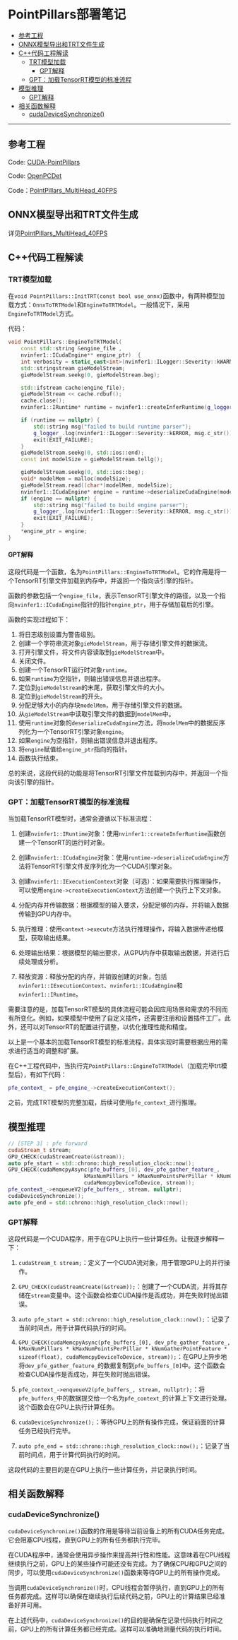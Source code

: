 # PointPillars部署笔记


- [参考工程](#参考工程)
- [ONNX模型导出和TRT文件生成](#onnx模型导出和trt文件生成)
- [C++代码工程解读](#c代码工程解读)
  - [TRT模型加载](#trt模型加载)
    - [GPT解释](#gpt解释)
  - [GPT：加载TensorRT模型的标准流程](#gpt加载tensorrt模型的标准流程)
- [模型推理](#模型推理)
  - [GPT解释](#gpt解释-1)
- [相关函数解释](#相关函数解释)
  - [cudaDeviceSynchronize()](#cudadevicesynchronize)

---

## 参考工程

Code: [CUDA-PointPillars](https://github.com/NVIDIA-AI-IOT/CUDA-PointPillars/tree/main)

Code: [OpenPCDet](https://github.com/hcheng1005/OpenPCDet)

Code：[PointPillars_MultiHead_40FPS](https://github.com/hcheng1005/PointPillars_MultiHead_40FPS)

## ONNX模型导出和TRT文件生成
详见[PointPillars_MultiHead_40FPS](https://github.com/hcheng1005/PointPillars_MultiHead_40FPS)

## C++代码工程解读

### TRT模型加载
在`void PointPillars::InitTRT(const bool use_onnx)`函数中，有两种模型加载方式：`OnnxToTRTModel`和`EngineToTRTModel`。一般情况下，采用`EngineToTRTModel`方式。

代码：
```c++
void PointPillars::EngineToTRTModel(
    const std::string &engine_file ,     
    nvinfer1::ICudaEngine** engine_ptr)  {
    int verbosity = static_cast<int>(nvinfer1::ILogger::Severity::kWARNING);
    std::stringstream gieModelStream; 
    gieModelStream.seekg(0, gieModelStream.beg); 

    std::ifstream cache(engine_file); 
    gieModelStream << cache.rdbuf();
    cache.close(); 
    nvinfer1::IRuntime* runtime = nvinfer1::createInferRuntime(g_logger_); 

    if (runtime == nullptr) {
        std::string msg("failed to build runtime parser");
        g_logger_.log(nvinfer1::ILogger::Severity::kERROR, msg.c_str());
        exit(EXIT_FAILURE);
    }
    gieModelStream.seekg(0, std::ios::end);
    const int modelSize = gieModelStream.tellg(); 

    gieModelStream.seekg(0, std::ios::beg);
    void* modelMem = malloc(modelSize); 
    gieModelStream.read((char*)modelMem, modelSize);    
    nvinfer1::ICudaEngine* engine = runtime->deserializeCudaEngine(modelMem, modelSize, NULL); 
    if (engine == nullptr) {
        std::string msg("failed to build engine parser");
        g_logger_.log(nvinfer1::ILogger::Severity::kERROR, msg.c_str());
        exit(EXIT_FAILURE);
    }
    *engine_ptr = engine;
}
```
#### GPT解释

这段代码是一个函数，名为`PointPillars::EngineToTRTModel`。它的作用是将一个TensorRT引擎文件加载到内存中，并返回一个指向该引擎的指针。

函数的参数包括一个`engine_file`，表示TensorRT引擎文件的路径，以及一个指向`nvinfer1::ICudaEngine`指针的指针`engine_ptr`，用于存储加载后的引擎。

函数的实现过程如下：

1. 将日志级别设置为警告级别。
2. 创建一个字符串流对象`gieModelStream`，用于存储引擎文件的数据流。
3. 打开引擎文件，将文件内容读取到`gieModelStream`中。
4. 关闭文件。
5. 创建一个TensorRT运行时对象`runtime`。
6. 如果`runtime`为空指针，则输出错误信息并退出程序。
7. 定位到`gieModelStream`的末尾，获取引擎文件的大小。
8. 定位到`gieModelStream`的开头。
9. 分配足够大小的内存块`modelMem`，用于存储引擎文件的数据。
10. 从`gieModelStream`中读取引擎文件的数据到`modelMem`中。
11. 使用`runtime`对象的`deserializeCudaEngine`方法，将`modelMem`中的数据反序列化为一个TensorRT引擎对象`engine`。
12. 如果`engine`为空指针，则输出错误信息并退出程序。
13. 将`engine`赋值给`engine_ptr`指向的指针。
14. 函数执行结束。

总的来说，这段代码的功能是将TensorRT引擎文件加载到内存中，并返回一个指向该引擎的指针。

### GPT：加载TensorRT模型的标准流程

当加载TensorRT模型时，通常会遵循以下标准流程：

1. 创建`nvinfer1::IRuntime`对象：使用`nvinfer1::createInferRuntime`函数创建一个TensorRT的运行时对象。

2. 创建`nvinfer1::ICudaEngine`对象：使用`runtime->deserializeCudaEngine`方法将TensorRT引擎文件反序列化为一个CUDA引擎对象。

3. 创建`nvinfer1::IExecutionContext`对象（可选）：如果需要执行推理操作，可以使用`engine->createExecutionContext`方法创建一个执行上下文对象。

4. 分配内存并传输数据：根据模型的输入要求，分配足够的内存，并将输入数据传输到GPU内存中。

5. 执行推理：使用`context->execute`方法执行推理操作，将输入数据传递给模型，获取输出结果。

6. 处理输出结果：根据模型的输出要求，从GPU内存中获取输出数据，并进行后续处理或分析。

7. 释放资源：释放分配的内存，并销毁创建的对象，包括`nvinfer1::IExecutionContext`、`nvinfer1::ICudaEngine`和`nvinfer1::IRuntime`。

需要注意的是，加载TensorRT模型的具体流程可能会因应用场景和需求的不同而有所变化。例如，如果模型中使用了自定义插件，还需要注册和设置插件工厂。此外，还可以对TensorRT的配置进行调整，以优化推理性能和精度。

以上是一个基本的加载TensorRT模型的标准流程，具体实现时需要根据应用的需求进行适当的调整和扩展。


在C++工程代码中，当执行完`PointPillars::EngineToTRTModel`（加载完毕trt模型后），有如下代码：
```c++
pfe_context_ = pfe_engine_->createExecutionContext();
```

之前，完成TRT模型的完整加载，后续可使用`pfe_context_`进行推理。

## 模型推理
```c++
// [STEP 3] : pfe forward
cudaStream_t stream;
GPU_CHECK(cudaStreamCreate(&stream));
auto pfe_start = std::chrono::high_resolution_clock::now();
GPU_CHECK(cudaMemcpyAsync(pfe_buffers_[0], dev_pfe_gather_feature_,
                        kMaxNumPillars * kMaxNumPointsPerPillar * kNumGatherPointFeature * sizeof(float), ///kNumGatherPointFeature
                        cudaMemcpyDeviceToDevice, stream));
pfe_context_->enqueueV2(pfe_buffers_, stream, nullptr);
cudaDeviceSynchronize();
auto pfe_end = std::chrono::high_resolution_clock::now();
```

### GPT解释
这段代码是一个CUDA程序，用于在GPU上执行一些计算任务。让我逐步解释一下：

1. `cudaStream_t stream;`：定义了一个CUDA流对象，用于管理GPU上的并行操作。

2. `GPU_CHECK(cudaStreamCreate(&stream));`：创建了一个CUDA流，并将其存储在`stream`变量中。这个函数会检查CUDA操作是否成功，并在失败时抛出错误。

3. `auto pfe_start = std::chrono::high_resolution_clock::now();`：记录了当前时间点，用于计算代码执行的时间。

4. `GPU_CHECK(cudaMemcpyAsync(pfe_buffers_[0], dev_pfe_gather_feature_, kMaxNumPillars * kMaxNumPointsPerPillar * kNumGatherPointFeature * sizeof(float), cudaMemcpyDeviceToDevice, stream));`：在GPU上异步地将`dev_pfe_gather_feature_`的数据复制到`pfe_buffers_[0]`中。这个函数会检查CUDA操作是否成功，并在失败时抛出错误。

5. `pfe_context_->enqueueV2(pfe_buffers_, stream, nullptr);`：将`pfe_buffers_`中的数据提交给一个名为`pfe_context_`的计算上下文进行处理。这个函数会在GPU上执行计算任务。

6. `cudaDeviceSynchronize();`：等待GPU上的所有操作完成，保证前面的计算任务已经执行完毕。

7. `auto pfe_end = std::chrono::high_resolution_clock::now();`：记录了当前时间点，用于计算代码执行的时间。

这段代码的主要目的是在GPU上执行一些计算任务，并记录执行时间。

## 相关函数解释

### cudaDeviceSynchronize()

`cudaDeviceSynchronize()`函数的作用是等待当前设备上的所有CUDA任务完成。它会阻塞CPU线程，直到GPU上的所有任务都执行完毕。

在CUDA程序中，通常会使用异步操作来提高并行性和性能。这意味着在CPU线程继续执行之前，GPU上的某些操作可能还没有完成。为了确保CPU和GPU之间的同步，可以使用`cudaDeviceSynchronize()`函数来等待GPU上的所有操作完成。

当调用`cudaDeviceSynchronize()`时，CPU线程会暂停执行，直到GPU上的所有任务都完成。这样可以确保在继续执行后续代码之前，GPU上的计算结果已经准备好并可用。

在上述代码中，`cudaDeviceSynchronize()`的目的是确保在记录代码执行时间之前，GPU上的所有计算任务都已经完成。这样可以准确地测量代码的执行时间。